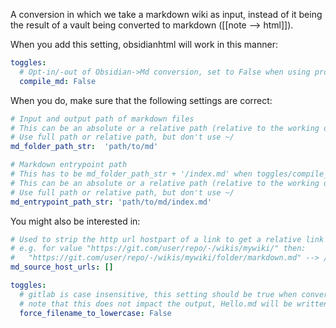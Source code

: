 A conversion in which we take a markdown wiki as input, instead of it being the result of a vault being converted to markdown ([[note --> html]]).

When you add this setting, obsidianhtml will work in this manner:

``` yaml
toggles:
  # Opt-in/-out of Obsidian->Md conversion, set to False when using proper markdown as input
  compile_md: False
```

When you do, make sure that the following settings are correct:

``` yaml
# Input and output path of markdown files
# This can be an absolute or a relative path (relative to the working directory when calling obsidianhtml)
# Use full path or relative path, but don't use ~/
md_folder_path_str:  'path/to/md'

# Markdown entrypoint path
# This has to be md_folder_path_str + '/index.md' when toggles/compile_md == True
# This can be an absolute or a relative path (relative to the working directory when calling obsidianhtml)
# Use full path or relative path, but don't use ~/
md_entrypoint_path_str: 'path/to/md/index.md'
```

You might also be interested in:

``` yaml
# Used to strip the http url hostpart of a link to get a relative link
# e.g. for value "https://git.com/user/repo/-/wikis/mywiki/" then:
#   "https://git.com/user/repo/-/wikis/mywiki/folder/markdown.md" --> /folder/markdown.md
md_source_host_urls: []

toggles:
  # gitlab is case insensitive, this setting should be true when converting a wiki from that source
  # note that this does not impact the output, Hello.md will be written to Hello.html
  force_filename_to_lowercase: False
```

